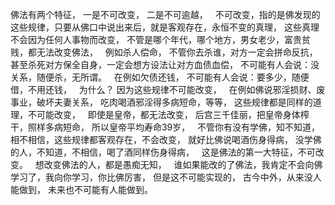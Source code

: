 佛法有两个特征，
一是不可改变，
二是不可逾越，
&nbsp;
不可改变，指的是佛发现的这些规律，只要从佛口中说出来后，就是客观存在，永恒不变的真理，
这些真理不会因为任何人事物而改变，
不管是哪个年代，哪个地方，男女老少，富贵贫贱，都无法改变佛法，
&nbsp;
例如杀人偿命，
不管你去杀谁，对方一定会拼命反抗，甚至杀死对方保全自身，一定会想方设法让对方血债血偿，
不可能有人会说：没关系，随便杀，无所谓。
&nbsp;
在例如欠债还钱，
不可能有人会说：要多少，随便借，不用还钱，
&nbsp;
为什么？
因为这些规律不可能改变，
&nbsp;
在例如佛说邪淫损财、废事业，破坏夫妻关系，
吃肉喝酒邪淫得多病短命，等等，
这些规律都是同样的道理，不可能改变，
&nbsp;
即使是皇帝，都无法改变，
后宫三千佳丽，把皇帝身体榨干，照样多病短命，
所以皇帝平均寿命39岁，
&nbsp;
不管你有没有学佛，知不知道，相不相信，这些规律都客观存在，不会改变，
就好比佛说喝酒伤身得病，
没学佛的人，不知道，不相信，喝了酒同样伤身得病，
&nbsp;
这是佛法的第一大特征，不可改变。
&nbsp;
想改变佛法的人，都是愚痴无知，
&nbsp;
谁如果能改的了佛法，我肯定不会向佛学习了，我向你学习，你比佛厉害，
但是这不可能实现的，
古今中外，从来没人能做到，
未来也不可能有人能做到。
